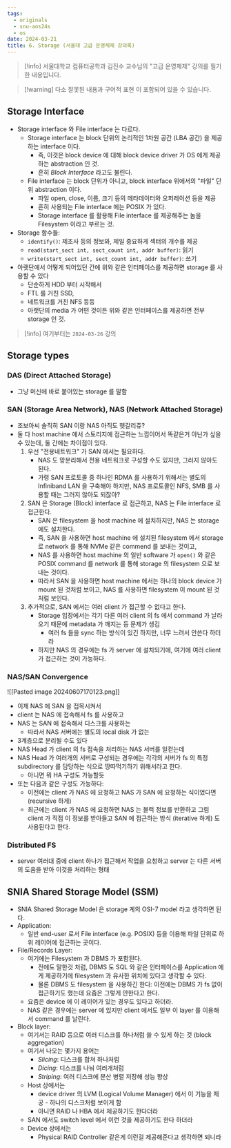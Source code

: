 ```yaml
---
tags:
  - originals
  - snu-aos24s
  - os
date: 2024-03-21
title: 6. Storage (서울대 고급 운영체제 강의록)
---
```

> [!info] 서울대학교 컴퓨터공학과 김진수 교수님의 "고급 운영체제" 강의를 필기한 내용입니다.

> [!warning] 다소 잘못된 내용과 구어적 표현 이 포함되어 있을 수 있습니다.

## Storage Interface

- Storage interface 와 File interface 는 다르다.
	- Storage interface 는 block 단위의 논리적인 1차원 공간 (LBA 공간) 을 제공하는 interface 이다.
		- 즉, 이것은 block device 에 대해 block device driver 가 OS 에게 제공하는 abstraction 인 것.
		- 흔히 *Block Interface* 라고도 불린다.
	- File interface 는 block 단위가 아니고, block interface 위에서의 "파일" 단위 abstraction 이다.
		- 파일 open, close, 이름, 크기 등의 메타데이터와 오퍼레이션 등을 제공
		- 흔히 사용되는 File interface 에는 POSIX 가 있다.
		- Storage interface 를 활용해 File interface 를 제공해주는 놈을 Filesystem 이라고 부르는 것.
- Storage 함수들:
	- `identify()`: 제조사 등의 정보와, 제일 중요하게 섹터의 개수를 제공
	- `read(start_sect int, sect_count int, addr buffer)`: 읽기
	- `write(start_sect int, sect_count int, addr buffer)`: 쓰기
- 아랫단에서 어떻게 되어있던 간에 위와 같은 인터페이스를 제공하면 storage 를 사용할 수 있다
	- 단순하게 HDD 부터 시작해서
	- FTL 를 거친 SSD,
	- 네트워크를 거친 NFS 등등
	- 아랫단의 media 가 어떤 것이든 위와 같은 인터페이스를 제공하면 전부 storage 인 것.

> [!info] 여기부터는 `2024-03-26` 강의

## Storage types

### DAS (Direct Attached Storage)

- 그냥 머신에 바로 붙어있는 storage 를 말함

### SAN (Storage Area Network), NAS (Network Attached Storage)

- 조보아씨 솔직히 SAN 이랑 NAS 아직도 헷갈리쥬?
- 둘 다 host machine 에서 스토리지에 접근하는 느낌이어서 똑같은거 아닌가 싶을 수 있는데, 둘 간에는 차이점이 있다.
	1. 우선 "전용네트워크" 가 SAN 에서는 필요하다.
		- NAS 도 망분리해서 전용 네트워크로 구성할 수도 있지만, 그러지 않아도 된다.
		- 가령 SAN 프로토콜 중 하나인 RDMA 를 사용하기 위해서는 별도의 Infiniband LAN 을 구축해야 하지만, NAS 프로토콜인 NFS, SMB 를 사용할 때는 그러지 않아도 되잖아?
	2. SAN 은 Storage (Block) interface 로 접근하고, NAS 는 File interface 로 접근한다.
		- SAN 은 filesystem 을 host machine 에 설치하지만, NAS 는 storage 에도 설치한다.
		- 즉, SAN 을 사용하면 host machine 에 설치된 filesystem 에서 storage 로 network 를 통해 NVMe 같은 commend 를 보내는 것이고,
		- NAS 를 사용하면 host machine 의 일반 software 가 `open()` 와 같은 POSIX command 를 network 를 통해 storage 의 filesystem 으로 보내는 것이다.
		- 따라서 SAN 을 사용하면 host machine 에서는 하나의 block device 가 mount 된 것처럼 보이고, NAS 를 사용하면 filesystem 이 mount 된 것처럼 보인다.
	3. 추가적으로, SAN 에서는 여러 client 가 접근할 수 없다고 한다.
		- Storage 입장에서는 각기 다른 여러 client 의 fs 에서 command 가 날라오기 때문에 metadata 가 깨지는 등 문제가 생김
			- 여러 fs 들을 sync 하는 방식이 있긴 하지만, 너무 느려서 안쓴다 하더라
		- 하지만 NAS 의 경우에는 fs 가 server 에 설치되기에, 여기에 여러 client 가 접근하는 것이 가능하다.

### NAS/SAN Convergence

![[Pasted image 20240607170123.png]]

- 이제 NAS 에 SAN 을 접목시켜서
- client 는 NAS 에 접속해서 fs 를 사용하고
- NAS 는 SAN 에 접속해서 디스크를 사용하는
	- 따라서 NAS 서버에는 별도의 local disk 가 없는
- 3계층으로 분리될 수도 있다
- NAS Head 가 client 의 fs 접속을 처리하는 NAS 서버를 일컫는데
- NAS Head 가 여러개의 서버로 구성되는 경우에는 각각의 서버가 fs 의 특정 subdirectory 를 담당하는 식으로 땅따먹기하기 위해서라고 한다.
	- 아니면 뭐 HA 구성도 가능할듯
- 또는 다음과 같은 구성도 가능하다:
	- 이전에는 client 가 NAS 에 요청하고 NAS 가 SAN 에 요청하는 식이었다면 (recursive 하게)
	- 최근에는 client 가 NAS 에 요청하면 NAS 는 블럭 정보를 반환하고 그럼 client 가 직접 이 정보를 받아들고 SAN 에 접근하는 방식 (iterative 하게) 도 사용된다고 한다.

### Distributed FS

- server 여러대 중에 client 하나가 접근해서 작업을 요청하고 server 는 다른 서버의 도움을 받아 이것을 처리하는 형태

## SNIA Shared Storage Model (SSM)

- SNIA Shared Storage Model 은 storage 계의 OSI-7 model 라고 생각하면 된다.
- Application:
	- 일반 end-user 로서 File interface (e.g. POSIX) 등을 이용해 파일 단위로 하위 레이어에 접근하는 곳이다.
- File/Records Layer:
	- 여기에는 Filesystem 과 DBMS 가 포함된다.
		- 전에도 말한것 처럼, DBMS 도 SQL 와 같은 인터페이스를 Application 에게 제공하기에 filesystem 과 유사한 위치에 있다고 생각할 수 있다.
		- 물론 DBMS 도 filesystem 을 사용하긴 한다: 이전에는 DBMS 가 fs 없이 접근하기도 했는데 요즘은 그렇게 안한다고 한다.
	- 요즘은 device 에 이 레이어가 있는 경우도 있다고 하더라.
	- NAS 같은 경우에는 server 에 있지만 client 에서도 일부 이 layer 를 이용해서 command 를 날린다.
- Block layer:
	- 여기서는 RAID 등으로 여러 디스크를 하나처럼 쓸 수 있게 하는 것 (block aggregation)
	- 여기서 나오는 몇가지 용어는
		- *Slicing*: 디스크를 합쳐 하나처럼
		- *Dicing*: 디스크를 나눠 여러개처럼
		- *Striping*: 여러 디스크에 분산 병렬 저장해 성능 향상
	- Host 상에서는
		- device driver 의 LVM (Logical Volume Manager) 에서 이 기능을 제공 - 하나의 디스크처럼 보이게 함
		- 아니면 RAID 나 HBA 에서 제공하기도 한다더라
	- SAN 에서도 switch level 에서 이런 것을 제공하기도 한다 하더라
	- Device 상에서는
		- Physical RAID Controller 같은게 이런걸 제공해준다고 생각하면 되니라